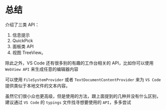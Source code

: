 # 总结

介绍了三类 API：

1. 信息提示
2. QuickPick
3. 面板类 API
4. 视图 TreeView。

除此之外，VS Code 还有很多别的有趣的工作台相关的 API，比如你可以使用 `WebView API` 来生成任意的编辑器内容

可以使用 `FileSystemProvider` 或者 `TextDocumentContentProvider` 来为 `VS Code` 提供类似于本地文件的文本内容。

虽然它们很小众也更高级，但是使用的方法，跟上面提到的几种并没有什么区别，建议通过 `VS Code` 的 `typings` 文件找寻想要使用的 `API`，多多尝试